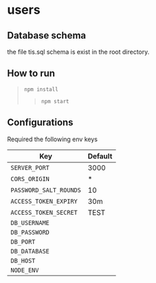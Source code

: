 # users

## Database schema

the file tis.sql schema is exist in the root directory.
## How to run
> `npm install`
>> `npm start`

## Configurations

Required the following env keys

| Key                                       | Default |
| ----------------------------------------- | ------- |
| `SERVER_PORT`                         | 3000    |
| `CORS_ORIGIN`                             | *    |
| `PASSWORD_SALT_ROUNDS`                    | 10      |
| `ACCESS_TOKEN_EXPIRY`                     |    30m   |
| `ACCESS_TOKEN_SECRET`                     |    TEST  |
| `DB_USERNAME`                   |         |
| `DB_PASSWORD`                   |         |
| `DB_PORT`                       |         |
| `DB_DATABASE`                   |         |
| `DB_HOST`                       |         |
| `NODE_ENV`                                |         |
